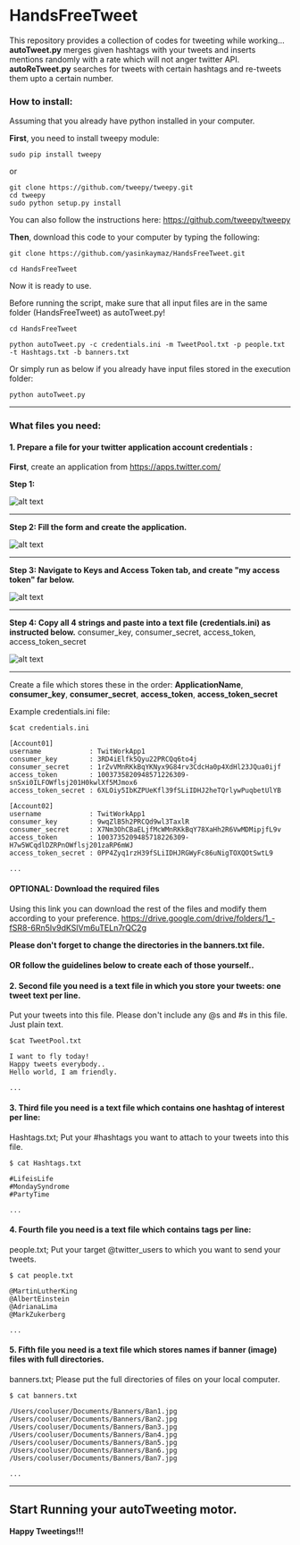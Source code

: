# HandsFreeTweet
This repository provides a collection of codes for tweeting while working...
**autoTweet.py** merges given hashtags with your tweets and inserts mentions randomly with a rate which will not anger twitter API.
**autoReTweet.py** searches for tweets with certain hashtags and re-tweets them upto a certain number.

### How to install:
Assuming that you already have python installed in your computer.

**First**, you need to install tweepy module:

```
sudo pip install tweepy
```
or
```
git clone https://github.com/tweepy/tweepy.git
cd tweepy
sudo python setup.py install
```
You can also follow the instructions here: https://github.com/tweepy/tweepy

**Then**, download this code to your computer by typing the following:
```
git clone https://github.com/yasinkaymaz/HandsFreeTweet.git

cd HandsFreeTweet
```

Now it is ready to use.

Before running the script, make sure that all input files are in the same folder (HandsFreeTweet) as autoTweet.py!

```
cd HandsFreeTweet

python autoTweet.py -c credentials.ini -m TweetPool.txt -p people.txt -t Hashtags.txt -b banners.txt
```

Or simply run as below if you already have input files stored in the execution folder:

```
python autoTweet.py
```

---

### What files you need:

#### 1. Prepare a file for your twitter application account credentials :

**First**, create an application from https://apps.twitter.com/

**Step 1:**

![alt text](data/1.png)

---

**Step 2: Fill the form and create the application.**

![alt text](data/2.png)

---

**Step 3: Navigate to Keys and Access Token tab, and create "my access token" far below.**

![alt text](data/3.png)

---

**Step 4: Copy all 4 strings and paste into a text file (credentials.ini) as instructed below.** consumer_key, consumer_secret, access_token, access_token_secret

![alt text](data/4.png)

---

Create a file which stores these in the order: **ApplicationName**, **consumer_key**, **consumer_secret**, **access_token**, **access_token_secret**

Example credentials.ini file:

```
$cat credentials.ini

[Account01]
username			: TwitWorkApp1
consumer_key        : 3RD4iElfk5Qyu22PRCQq6to4j
consumer_secret     : 1rZvVMnRKkBqYKNyx9G84rv3CdcHa0p4XdHl23JQua0ijf
access_token        : 1003735820948571226309-snSxi0ILFOWflsj201H0kwlXf5MJmox6
access_token_secret : 6XLOiy5IbKZPUeKfl39fSLiIDHJ2heTQrlywPuqbetUlYB

[Account02]
username			: TwitWorkApp1
consumer_key        : 9wqZlB5h2PRCQd9wl3TaxlR
consumer_secret     : X7Nm3OhCBaELjfMcWMnRKkBqY78XaHh2R6VwMDMipjfL9v
access_token        : 1003735209485718226309-H7w5WCqdlDZRPnOWflsj201zaRP6mWJ
access_token_secret : 0PP4Zyq1rzH39fSLiIDHJRGWyFc86uNigTOXQOtSwtL9

...
```

#### OPTIONAL: Download the required files

Using this link you can download the rest of the files and modify them according to your preference.
https://drive.google.com/drive/folders/1_-fSR8-6Rn5Iv9dKSlVm6uTELn7rQC2g

__Please don't forget to change the directories in the banners.txt file.__

#### OR follow the guidelines below to create each of those yourself..


#### 2. Second file you need is a text file in which you store your tweets: one tweet text per line.
Put your tweets into this file. Please don't include any @s and #s in this file. Just plain text.
```
$cat TweetPool.txt

I want to fly today!
Happy tweets everybody..
Hello world, I am friendly.

...
```

#### 3. Third file you need is a text file which contains one hashtag of interest per line:
Hashtags.txt; Put your #hashtags you want to attach to your tweets into this file.

```
$ cat Hashtags.txt

#LifeisLife
#MondaySyndrome
#PartyTime

...

```

#### 4. Fourth file you need is a text file which contains tags per line:
people.txt; Put your target @twitter_users to which you want to send your tweets.

```
$ cat people.txt

@MartinLutherKing
@AlbertEinstein
@AdrianaLima
@MarkZukerberg

...
```

#### 5. Fifth file you need is a text file which stores names if banner (image) files with full directories.
banners.txt; Please put the full directories of files on your local computer.

```
$ cat banners.txt

/Users/cooluser/Documents/Banners/Ban1.jpg
/Users/cooluser/Documents/Banners/Ban2.jpg
/Users/cooluser/Documents/Banners/Ban3.jpg
/Users/cooluser/Documents/Banners/Ban4.jpg
/Users/cooluser/Documents/Banners/Ban5.jpg
/Users/cooluser/Documents/Banners/Ban6.jpg
/Users/cooluser/Documents/Banners/Ban7.jpg

...

```

---

## Start Running your autoTweeting motor.

**Happy Tweetings!!!**
